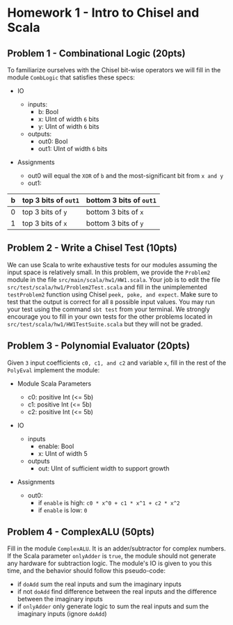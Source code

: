 Homework 1 - Intro to Chisel and Scala
=======================

## Problem 1 - Combinational Logic (20pts)
To familiarize ourselves with the Chisel bit-wise operators we will fill in the module `CombLogic` that satisfies these specs:
- IO
    - inputs:
        - b: Bool
        - x: UInt of width `6` bits
        - y: UInt of width `6` bits
    - outputs:
        - out0: Bool
        - out1: UInt of width `6` bits

- Assignments
    - out0 will equal the `XOR` of `b` and the most-significant bit from `x and y` 
    - out1:

| b   | top 3 bits of `out1` | bottom 3 bits of `out1` |
| --- | ---               | ---                  |
|  0  | top 3 bits of `y` | bottom 3 bits of `x` |
|  1  | top 3 bits of `x` | bottom 3 bits of `y` |


## Problem 2 - Write a Chisel Test (10pts)
We can use Scala to write exhaustive tests for our modules assuming the input space is relatively small. In this problem, we provide the `Problem2` module in the file `src/main/scala/hw1/HW1.scala`. Your job is to edit the file `src/test/scala/hw1/Problem2Test.scala` and fill in the unimplemented `testProblem2` function using Chisel `peek, poke, and expect`. Make sure to test that the output is correct for all `8` possible input values. You may run your test using the command `sbt test` from your terminal. We strongly encourage you to fill in your own tests for the other problems located in `src/test/scala/hw1/HW1TestSuite.scala` but they will not be graded.


## Problem 3 - Polynomial Evaluator (20pts)
Given `3` input coefficients `c0, c1, and c2` and variable `x`, fill in the rest of the `PolyEval` implement the module:
- Module Scala Parameters
    - c0: positive Int (<= 5b)
    - c1: positive Int (<= 5b)
    - c2: positive Int (<= 5b)
- IO
    - inputs
        - enable: Bool 
        - x: UInt of width 5
    - outputs
        - out: UInt of sufficient width to support growth
        
- Assignments
    - out0: 
        - if `enable` is high: `c0 * x^0 + c1 * x^1 + c2 * x^2`
        - if `enable` is low: `0`


## Problem 4 - ComplexALU (50pts)
Fill in the module `ComplexALU`. It is an adder/subtractor for complex numbers. If the Scala parameter `onlyAdder` is `true`, the module should not generate any hardware for subtraction logic. The module's IO is given to you this time, and the behavior should follow this pseudo-code:
- if `doAdd` sum the real inputs and sum the imaginary inputs
- if not `doAdd` find difference between the real inputs and the difference between the imaginary inputs
- if `onlyAdder` only generate logic to sum the real inputs and sum the imaginary inputs (ignore `doAdd`)


<!-- ## Bonus
- When `onlyAdd` is true, programatically prevent the `useAdd` input from being elaborated. (Hint: https://github.com/ucb-bar/chisel3-wiki/blob/master/Cookbook.md) -->
